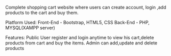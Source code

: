Complete shopping cart website where users can create account, login ,add products to the cart and buy them.

Platform Used:
Front-End - Bootstrap, HTML5, CSS
Back-End - PHP, MYSQL(XAMPP server)

Features:
Public User register and login anytime to view his cart,delete products from cart and buy the items.
Admin can add,update and delete products



